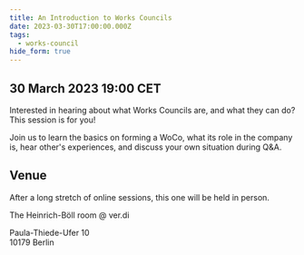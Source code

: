 ```yaml
---
title: An Introduction to Works Councils
date: 2023-03-30T17:00:00.000Z
tags:
  - works-council
hide_form: true
---
```

## 30 March 2023 19:00 CET

Interested in hearing about what Works Councils are, and what they can do?
This session is for you!

Join us to learn the basics on forming a WoCo, what its role in the company is, hear other's experiences, and discuss your own situation during Q&A.

## Venue
After a long stretch of online sessions, this one will be held in person.

The Heinrich-Böll room @ ver.di

Paula-Thiede-Ufer 10\
10179 Berlin
